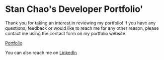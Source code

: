 # Stan Chao's Developer Portfolio'

Thank you for taking an interest in reviewing my portfolio! If you have any questions, feedback or would like to reach me for any other reason, please contact me using the contact form on my portfolio website.

[Portfolio]('https://stanchao.netlify.app/')

You can also reach me on [LinkedIn](https://www.linkedin.com/in/stan-chao-dev/)

